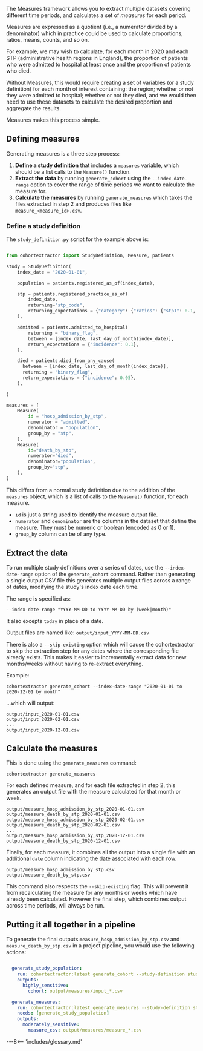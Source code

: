 The Measures framework allows you to extract multiple datasets covering different time periods, and calculates a set of _measures_ for each period.

Measures are expressed as a quotient (i.e., a numerator divided by a denominator) which in practice could be used to calculate proportions, ratios, means, counts, and so on.

For example, we may wish to calculate, for each month in 2020 and each STP (administrative health regions in England), the proportion of patients who were admitted to hospital at least once and the proportion of patients who died.

Without Measures, this would require creating a set of variables (or a study definition) for each month of interest containing: the region; whether or not they were admitted to hospital; whether or not they died,
and we would then need to use these datasets to calculate the desired proportion and aggregate the results.

Measures makes this process simple.

## Defining measures

Generating measures is a three step process:

 1. **Define a study definition** that includes a `measures` variable, which should be a list calls to the `Measure()` function.
 2. **Extract the data** by running `generate_cohort` using the `--index-date-range` option to cover the range of time periods we want to calculate the measure for.
 3. **Calculate the measures** by running `generate_measures` which takes the files extracted in step 2 and produces files like `measure_<measure_id>.csv`.


### Define a study definition

The `study_definition.py` script for the example above is:

```py

from cohortextractor import StudyDefinition, Measure, patients

study = StudyDefinition(
    index_date = "2020-01-01",

    population = patients.registered_as_of(index_date),

	stp = patients.registered_practice_as_of(
		index_date,
		returning="stp_code",
		returning_expectations = {"category": {"ratios": {"stp1": 0.1, "stp2": 0.2, "stp3": 0.7}}, "incidence" : 1}
	),

	admitted = patients.admitted_to_hospital(
		returning = "binary_flag",
		between = [index_date, last_day_of_month(index_date)],
		return_expectations = {"incidence": 0.1},
	),

	died = patients.died_from_any_cause(
      between = [index_date, last_day_of_month(index_date)],
      returning = "binary_flag",
	  return_expectations = {"incidence": 0.05},
    ),

)

measures = [
    Measure(
        id = "hosp_admission_by_stp",
        numerator = "admitted",
        denominator = "population",
        group_by = "stp",
    ),
    Measure(
        id="death_by_stp",
        numerator="died",
        denominator="population",
        group_by="stp",
    ),
]
```
This differs from a normal study definition due to the addition of the `measures` object, which is a list of calls to the `Measure()` function, for each measure.

* `id` is just a string used to identify the measure output file.
* `numerator` and `denominator` are the columns in the dataset that define the measure. They must be numeric or boolean (encoded as 0 or 1).
* `group_by` column can be of any type.

## Extract the data

To run multiple study definitions over a series of dates, use the `--index-date-range` option of the `generate_cohort` command.
Rather than generating a single output CSV file this generates multiple output files across a range of dates, modifying the study's index date each time.

The range is specified as:

```
--index-date-range "YYYY-MM-DD to YYYY-MM-DD by (week|month)"
```

It also excepts `today` in place of a date.

Output files are named like: `output/input_YYYY-MM-DD.csv`

There is also a `--skip-existing` option which will cause the cohortextractor to skip the extraction step for any dates where the corresponding file already exists.
This makes it easier to incrementally extract data for new months/weeks without having to re-extract everything.

Example:

```
cohortextractor generate_cohort --index-date-range "2020-01-01 to 2020-12-01 by month"
```

...which will output:

```
output/input_2020-01-01.csv
output/input_2020-02-01.csv
...
output/input_2020-12-01.csv
```

## Calculate the measures

This is done using the `generate_measures` command:

```
cohortextractor generate_measures
```

For each defined measure, and for each file extracted in step 2, this generates an output file with the measure calculated for that month or week.

    output/measure_hosp_admission_by_stp_2020-01-01.csv
    output/measure_death_by_stp_2020-01-01.csv
    output/measure_hosp_admission_by_stp_2020-02-01.csv
    output/measure_death_by_stp_2020-02-01.csv
	...
    output/measure_hosp_admission_by_stp_2020-12-01.csv
    output/measure_death_by_stp_2020-12-01.csv

Finally, for each measure, it combines all the output into a single file with an additional `date` column indicating the date associated with each row.

    output/measure_hosp_admission_by_stp.csv
    output/measure_death_by_stp.csv

This command also respects the `--skip-existing` flag.
This will prevent it from recalculating the measure for any months or weeks which have already been calculated.
However the final step, which combines output across time periods, will always be run.

## Putting it all together in a pipeline

To generate the final outputs `measure_hosp_admission_by_stp.csv` and `measure_death_by_stp.csv` in a project pipeline, you would use the following actions:


```yaml

  generate_study_population:
    run: cohortextractor:latest generate_cohort --study-definition study_definition --index-date-range "2020-01-01 to 2020-12-01 by month" --skip-existing --output-dir=output/measures
    outputs:
      highly_sensitive:
        cohort: output/measures/input_*.csv

  generate_measures:
    run: cohortextractor:latest generate_measures --study-definition study_definition --skip-existing --output-dir=output/measures
    needs: [generate_study_population]
    outputs:
      moderately_sensitive:
        measure_csv: output/measures/measure_*.csv

```

---8<-- 'includes/glossary.md'

